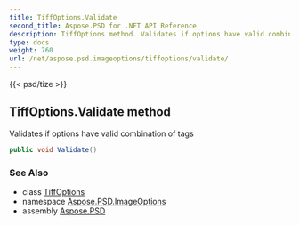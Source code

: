 ```yaml
---
title: TiffOptions.Validate
second_title: Aspose.PSD for .NET API Reference
description: TiffOptions method. Validates if options have valid combination of tags
type: docs
weight: 760
url: /net/aspose.psd.imageoptions/tiffoptions/validate/
---
```

{{< psd/tize >}}
## TiffOptions.Validate method

Validates if options have valid combination of tags

```csharp
public void Validate()
```

### See Also

* class [TiffOptions](../)
* namespace [Aspose.PSD.ImageOptions](../../tiffoptions/)
* assembly [Aspose.PSD](../../../)



